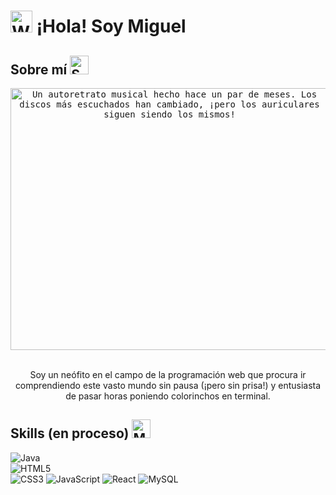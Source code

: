 # <img src="https://raw.githubusercontent.com/Tarikul-Islam-Anik/Animated-Fluent-Emojis/master/Emojis/Hand%20gestures/Waving%20Hand.png" alt="Waving Hand" width="35" height="35" /> ¡Hola! Soy Miguel 

## Sobre mí <img src="https://raw.githubusercontent.com/Tarikul-Islam-Anik/Animated-Fluent-Emojis/master/Emojis/Animals/Snail.png" alt="Snail" width="30" height="30" />

<div align="center">
  <kbd align="center">
    <img src="https://github.com/miguellrp/miguellrp/assets/128045563/0b0f81e8-de32-4205-9519-9ef9758162b3)" alt="Un autoretrato musical hecho hace un par de meses. Los discos más escuchados han cambiado, ¡pero los auriculares siguen siendo los mismos!" width="509" height="419"/>
  </kbd>
</div>
  
  <br>  
  
<p align="center">Soy un neófito en el campo de la programación web que procura ir comprendiendo este vasto mundo sin pausa (¡pero sin prisa!) y entusiasta de pasar horas poniendo colorinchos en terminal.</p>


## Skills (en proceso) <img src="https://raw.githubusercontent.com/Tarikul-Islam-Anik/Animated-Fluent-Emojis/master/Emojis/People/Man%20Technologist.png" alt="Man Technologist" width="30" height="30" />
![Java](https://img.shields.io/badge/java-%23ED8B00.svg?style=for-the-badge&logo=openjdk&logoColor=white)  
![HTML5](https://img.shields.io/badge/HTML5-E34F26?style=for-the-badge&logo=html5&logoColor=white)  
![CSS3](https://img.shields.io/badge/CSS3-1572B6?style=for-the-badge&logo=css3&logoColor=white)
![JavaScript](https://img.shields.io/badge/JavaScript-323330?style=for-the-badge&logo=javascript&logoColor=F7DF1E)
![React](https://img.shields.io/badge/react-%2320232a.svg?style=for-the-badge&logo=react&logoColor=%2361DAFB)
![MySQL](https://img.shields.io/badge/MySQL-005C84?style=for-the-badge&logo=mysql&logoColor=white)  
